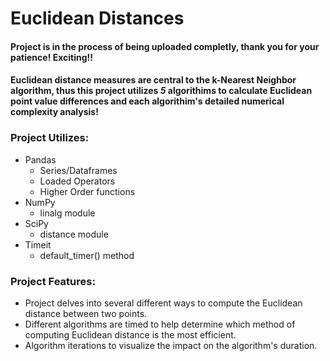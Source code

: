# Euclidean Distances

#### Project is in the process of being uploaded completly, thank you for your patience! Exciting!!    

#### Euclidean distance measures are central to the k-Nearest Neighbor algorithm, thus this project utilizes  *5* algorithims to calculate Euclidean point value differences and each algorithim's detailed numerical complexity analysis!

### Project Utilizes:
- Pandas
  - Series/Dataframes
  - Loaded Operators
  - Higher Order functions
- NumPy
  - linalg module
- SciPy 
  - distance module
- Timeit
  -  default_timer() method

### Project Features:
- Project delves into several different ways to compute the Euclidean distance between two points. 
- Different algorithms are timed to help determine which method of computing Euclidean distance is the most efficient.
- Algorithm iterations to visualize the impact on the algorithm's duration.
